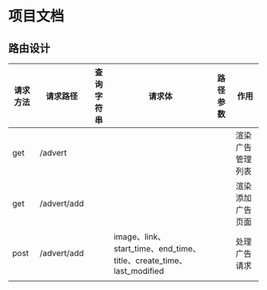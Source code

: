 # 项目文档

## 路由设计

| 请求方法 | 请求路径        | 查询字符串 | 请求体                                                            | 路径参数 | 作用       |
|------|-------------|-------|----------------------------------------------------------------|------|----------|
| get  | /advert     |       |                                                                |      | 渲染广告管理列表 |
| get  | /advert/add |       |                                                                |      | 渲染添加广告页面 |
| post | /advert/add |       | image、link、start_time、end_time、title、create_time、last_modified |      | 处理广告请求   |
|      |             |       |                                                                |      |          |